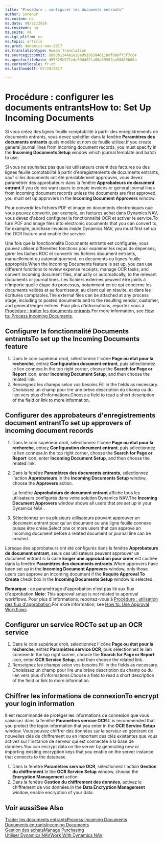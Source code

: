 ```yaml
---
title: "Procédure : configurer les documents entrants"
author: SorenGP
ms.custom: na
ms.date: 09/22/2016
ms.reviewer: na
ms.suite: na
ms.tgt_pltfrm: na
ms.topic: article
ms.prod: dynamics-nav-2017
ms.translationtype: Human Translation
ms.sourcegitcommit: 6b60b1344a1e18ad91863046110df880f75f7c04
ms.openlocfilehash: d55329b571e4c59d4821a86a39362ea58480b86a
ms.contentlocale: fr-ch
ms.lasthandoff: 07/19/2017

---
```


# <a name="how-to-set-up-incoming-documents"></a><span data-ttu-id="d5113-102">Procédure : configurer les documents entrants</span><span class="sxs-lookup"><span data-stu-id="d5113-102">How to: Set Up Incoming Documents</span></span>
<span data-ttu-id="d5113-103">Si vous créez des lignes feuille comptabilité à partir des enregistrements de documents entrants, vous devez spécifier dans la fenêtre **Paramètres des documents entrants** quels modèle et nom de feuille utiliser.</span><span class="sxs-lookup"><span data-stu-id="d5113-103">If you create general journal lines from incoming document records, you must specify in the **Incoming Documents Setup** window which journal template and batch to use.</span></span>

<span data-ttu-id="d5113-104">Si vous ne souhaitez pas que les utilisateurs créent des factures ou des lignes feuille comptabilité à partir d'enregistrements de documents entrants, sauf si les documents ont été préalablement approuvés, vous devez paramétrer des approbateurs dans la fenêtre **Approbateurs de document entrant**.</span><span class="sxs-lookup"><span data-stu-id="d5113-104">If you do not want users to create invoices or general journal lines from incoming document records unless the documents are first approved, you must set up approvers in the **Incoming Document Approvers** window.</span></span>

<span data-ttu-id="d5113-105">Pour convertir les fichiers PDF et image en documents électroniques que vous pouvez convertir, par exemple, en factures achat dans Dynamics NAV, vous devez d'abord configurer la fonctionnalité OCR et activer le service.</span><span class="sxs-lookup"><span data-stu-id="d5113-105">To turn PDF and image files into electronic documents that you can convert to, for example, purchase invoices inside Dynamics NAV, you must first set up the OCR feature and enable the service.</span></span>

<span data-ttu-id="d5113-106">Une fois que la fonctionnalité Documents entrants est configurée, vous pouvez utiliser différentes fonctions pour examiner les reçus de dépenses, gérer les tâches ROC et convertir les fichiers document entrants, manuellement ou automatiquement, en documents ou lignes feuille appropriés.</span><span class="sxs-lookup"><span data-stu-id="d5113-106">When the Incoming Documents feature is set up, you can use different functions to review expense receipts, manage OCR tasks, and convert incoming document files, manually or automatically, to the relevant documents or journal lines.</span></span> <span data-ttu-id="d5113-107">Les fichiers externes peuvent être joints à n'importe quelle étape du processus, notamment en ce qui concerne les documents validés et au fournisseur, au client qui en résulte, et dans les écritures comptables.</span><span class="sxs-lookup"><span data-stu-id="d5113-107">The external files can be attached at any process stage, including to posted documents and to the resulting vendor, customer, and general ledger entries.</span></span> <span data-ttu-id="d5113-108">Pour plus d'informations, reportez vous à [Procédure : traiter les documents entrants](across-process-income-documents.md).</span><span class="sxs-lookup"><span data-stu-id="d5113-108">For more information, see [How to: Process Incoming Documents](across-process-income-documents.md).</span></span>

## <a name="to-set-up-the-incoming-documents-feature"></a><span data-ttu-id="d5113-109">Configurer la fonctionnalité Documents entrants</span><span class="sxs-lookup"><span data-stu-id="d5113-109">To set up the Incoming Documents feature</span></span>
1. <span data-ttu-id="d5113-110">Dans le coin supérieur droit, sélectionnez l'icône **Page ou état pour la recherche**, entrez **Configuration document entrant**, puis sélectionnez le lien connexe.</span><span class="sxs-lookup"><span data-stu-id="d5113-110">In the top right corner, choose the **Search for Page or Report** icon, enter **Incoming Document Setup**, and then choose the related link.</span></span>
2. <span data-ttu-id="d5113-111">Renseignez les champs selon vos besoins.</span><span class="sxs-lookup"><span data-stu-id="d5113-111">Fill in the fields as necessary.</span></span> <span data-ttu-id="d5113-112">Choisissez un champ pour lire une brève description du champ ou du lien vers plus d'informations.</span><span class="sxs-lookup"><span data-stu-id="d5113-112">Choose a field to read a short description of the field or link to more information.</span></span>

## <a name="to-set-up-approvers-of-incoming-document-records"></a><span data-ttu-id="d5113-113">Configurer des approbateurs d'enregistrements document entrant</span><span class="sxs-lookup"><span data-stu-id="d5113-113">To set up approvers of incoming document records</span></span>
1. <span data-ttu-id="d5113-114">Dans le coin supérieur droit, sélectionnez l'icône **Page ou état pour la recherche**, entrez **Configuration document entrant**, puis sélectionnez le lien connexe.</span><span class="sxs-lookup"><span data-stu-id="d5113-114">In the top right corner, choose the **Search for Page or Report** icon, enter **Incoming Document Setup**, and then choose the related link.</span></span>  
2. <span data-ttu-id="d5113-115">Dans la fenêtre **Paramètres des documents entrants**, sélectionnez l'action **Approbateurs**.</span><span class="sxs-lookup"><span data-stu-id="d5113-115">In the **Incoming Documents Setup** window, choose the **Approvers** action.</span></span>

    <span data-ttu-id="d5113-116">La fenêtre **Approbateurs de document entrant** affiche tous les utilisateurs configurés dans votre solution Dynamics NAV.</span><span class="sxs-lookup"><span data-stu-id="d5113-116">The **Incoming Document Approvers** window shows all users that are set up in your Dynamics NAV .</span></span>  
3. <span data-ttu-id="d5113-117">Sélectionnez un ou plusieurs utilisateurs pouvant approuver un document entrant pour qu'un document ou une ligne feuille connexe puisse être créée.</span><span class="sxs-lookup"><span data-stu-id="d5113-117">Select one or more users that can approve an incoming document before a related document or journal line can be created.</span></span>

<span data-ttu-id="d5113-118">Lorsque des approbateurs ont été configurés dans la fenêtre **Approbateurs de document entrant**, seuls ces utilisateurs peuvent approuver un document entrant si la case **Exiger une approbation pour créer** est cochée dans la fenêtre **Paramètres des documents entrants**.</span><span class="sxs-lookup"><span data-stu-id="d5113-118">When approvers have been set up in the **Incoming Document Approvers** window, only those users can approve an incoming document if the **Require Approval To Create** check box in the **Incoming Documents Setup** window is selected.</span></span>

<span data-ttu-id="d5113-119">**Remarque** : ce paramétrage d'approbation n'est pas lié aux flux d'approbation.</span><span class="sxs-lookup"><span data-stu-id="d5113-119">**Note**: This approval setup is not related to approval workflows.</span></span> <span data-ttu-id="d5113-120">Pour plus d'informations, reportez-vous à [Procédure : utilisation des flux d'approbation](across-how-use-approval-workflows.md).</span><span class="sxs-lookup"><span data-stu-id="d5113-120">For more information, see [How to: Use Approval Workflows](across-how-use-approval-workflows.md).</span></span>

## <a name="to-set-up-an-ocr-service"></a><span data-ttu-id="d5113-121">Configurer un service ROC</span><span class="sxs-lookup"><span data-stu-id="d5113-121">To set up an OCR service</span></span>
1. <span data-ttu-id="d5113-122">Dans le coin supérieur droit, sélectionnez l'icône **Page ou état pour la recherche**, entrez **Paramètres service OCR**, puis sélectionnez le lien connexe.</span><span class="sxs-lookup"><span data-stu-id="d5113-122">In the top right corner, choose the **Search for Page or Report** icon, enter **OCR Service Setup**, and then choose the related link.</span></span>
2. <span data-ttu-id="d5113-123">Renseignez les champs selon vos besoins.</span><span class="sxs-lookup"><span data-stu-id="d5113-123">Fill in the fields as necessary.</span></span> <span data-ttu-id="d5113-124">Choisissez un champ pour lire une brève description du champ ou du lien vers plus d'informations.</span><span class="sxs-lookup"><span data-stu-id="d5113-124">Choose a field to read a short description of the field or link to more information.</span></span>


## <a name="to-encrypt-your-login-information"></a><span data-ttu-id="d5113-125">Chiffrer les informations de connexion</span><span class="sxs-lookup"><span data-stu-id="d5113-125">To encrypt your login information</span></span>
<span data-ttu-id="d5113-126">Il est recommandé de protéger les informations de connexion que vous saisissez dans la fenêtre **Paramètres service OCR**.</span><span class="sxs-lookup"><span data-stu-id="d5113-126">It is recommended that you protect the logon information that you enter in the **OCR Service Setup** window.</span></span> <span data-ttu-id="d5113-127">Vous pouvez chiffrer des données sur le serveur en générant de nouvelles clés de chiffrement ou en important des clés existantes que vous activez sur l'instance de serveur qui est connectée à la base de données.</span><span class="sxs-lookup"><span data-stu-id="d5113-127">You can encrypt data on the server by generating new or importing existing encryption keys that you enable on the server instance that connects to the database.</span></span>

1. <span data-ttu-id="d5113-128">Dans la fenêtre **Paramètres service OCR**, sélectionnez l'action **Gestion du chiffrement**.</span><span class="sxs-lookup"><span data-stu-id="d5113-128">In the **OCR Service Setup** window, choose the **Encryption Management** action.</span></span>
2. <span data-ttu-id="d5113-129">Dans la fenêtre **Gestion du chiffrement des données**, activez le chiffrement de vos données.</span><span class="sxs-lookup"><span data-stu-id="d5113-129">In the **Data Encryption Management** window, enable encryption of your data.</span></span>

## <a name="see-also"></a><span data-ttu-id="d5113-130">Voir aussi</span><span class="sxs-lookup"><span data-stu-id="d5113-130">See Also</span></span>  
[<span data-ttu-id="d5113-131">Traiter les documents entrants</span><span class="sxs-lookup"><span data-stu-id="d5113-131">Process Incoming Documents</span></span>](across-process-income-documents.md)  
[<span data-ttu-id="d5113-132">Documents entrants</span><span class="sxs-lookup"><span data-stu-id="d5113-132">Incoming Documents</span></span>](across-income-documents.md)  
[<span data-ttu-id="d5113-133">Gestion des achats</span><span class="sxs-lookup"><span data-stu-id="d5113-133">Manage Purchasing</span></span>](purchasing-manage-purchasing.md)  
[<span data-ttu-id="d5113-134">Utiliser Dynamics NAV</span><span class="sxs-lookup"><span data-stu-id="d5113-134">Work With Dynamics NAV</span></span>](ui-work-product.md)

